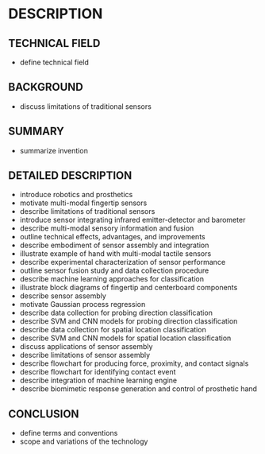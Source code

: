 # DESCRIPTION

## TECHNICAL FIELD

- define technical field

## BACKGROUND

- discuss limitations of traditional sensors

## SUMMARY

- summarize invention

## DETAILED DESCRIPTION

- introduce robotics and prosthetics
- motivate multi-modal fingertip sensors
- describe limitations of traditional sensors
- introduce sensor integrating infrared emitter-detector and barometer
- describe multi-modal sensory information and fusion
- outline technical effects, advantages, and improvements
- describe embodiment of sensor assembly and integration
- illustrate example of hand with multi-modal tactile sensors
- describe experimental characterization of sensor performance
- outline sensor fusion study and data collection procedure
- describe machine learning approaches for classification
- illustrate block diagrams of fingertip and centerboard components
- describe sensor assembly
- motivate Gaussian process regression
- describe data collection for probing direction classification
- describe SVM and CNN models for probing direction classification
- describe data collection for spatial location classification
- describe SVM and CNN models for spatial location classification
- discuss applications of sensor assembly
- describe limitations of sensor assembly
- describe flowchart for producing force, proximity, and contact signals
- describe flowchart for identifying contact event
- describe integration of machine learning engine
- describe biomimetic response generation and control of prosthetic hand

## CONCLUSION

- define terms and conventions
- scope and variations of the technology

